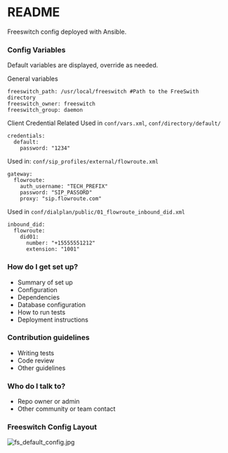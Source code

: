 # README #

Freeswitch config deployed with Ansible.

### Config Variables ###

Default variables are displayed, override as needed.


General variables
```
freeswitch_path: /usr/local/freeswitch #Path to the FreeSwith directory
freeswitch_owner: freeswitch
freeswitch_group: daemon
```

Client Credential Related
Used in `conf/vars.xml`, `conf/directory/default/`
```
credentials:
  default:
    password: "1234"
```

Used in: `conf/sip_profiles/external/flowroute.xml`
```
gateway:
  flowroute:
    auth_username: "TECH_PREFIX"
    password: "SIP_PASSORD"
    proxy: "sip.flowroute.com"
```

Used in `conf/dialplan/public/01_flowroute_inbound_did.xml`
```
inbound_did:
  flowroute:
    did01:
      number: "+15555551212"
      extension: "1001"
```


### How do I get set up? ###

* Summary of set up
* Configuration
* Dependencies
* Database configuration
* How to run tests
* Deployment instructions

### Contribution guidelines ###

* Writing tests
* Code review
* Other guidelines

### Who do I talk to? ###

* Repo owner or admin
* Other community or team contact

### Freeswitch Config Layout ###
![fs_default_config.jpg](https://freeswitch.org/confluence/download/attachments/6587388/fs_default_config.jpg)
